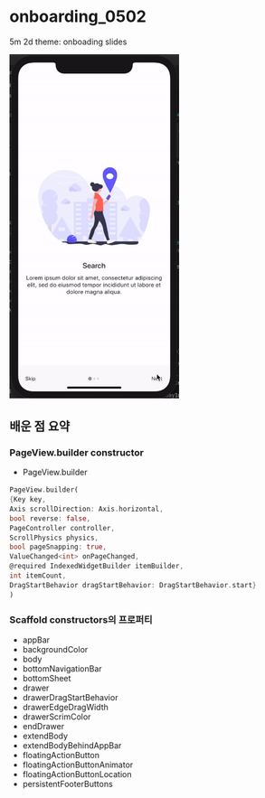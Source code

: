 # onboarding_0502

5m 2d theme: onboading slides

<div>
<img src="image/project1day1ui_0502.gif" width="300px">
</div>

## 배운 점 요약

### PageView.builder constructor

- PageView.builder

```dart
PageView.builder(
{Key key,
Axis scrollDirection: Axis.horizontal,
bool reverse: false,
PageController controller,
ScrollPhysics physics,
bool pageSnapping: true,
ValueChanged<int> onPageChanged,
@required IndexedWidgetBuilder itemBuilder,
int itemCount,
DragStartBehavior dragStartBehavior: DragStartBehavior.start}
)
```

### Scaffold constructors의 프로퍼티

- appBar
- backgroundColor
- body
- bottomNavigationBar
- bottomSheet
- drawer
- drawerDragStartBehavior
- drawerEdgeDragWidth
- drawerScrimColor
- endDrawer
- extendBody
- extendBodyBehindAppBar
- floatingActionButton
- floatingActionButtonAnimator
- floatingActionButtonLocation
- persistentFooterButtons
